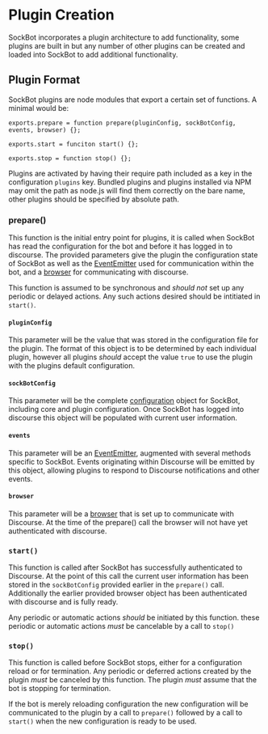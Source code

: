 # Plugin Creation

SockBot incorporates a plugin architecture to add functionality, some plugins are built in but any number of
other plugins can be created and loaded into SockBot to add additional functionality.

## Plugin Format

SockBot plugins are node modules that export a certain set of functions. A minimal would be:
```
exports.prepare = function prepare(pluginConfig, sockBotConfig, events, browser) {};

exports.start = funciton start() {};

exports.stop = function stop() {};
```

Plugins are activated by having their require path included as a key in the configuration `plugins` key. 
Bundled plugins and plugins installed via NPM may omit the path as node.js will find them correctly on the 
bare name, other plugins should be specified by absolute path.

### prepare()

This function is the initial entry point for plugins, it is called when SockBot has read the configuration
for the bot and before it has logged in to discourse. The provided parameters give the plugin the configuration
state of SockBot as well as the [EventEmitter] used for communication within the bot, and a [browser] for 
communicating with discourse.

This function is assumed to be synchronous and *should not* set up any periodic or delayed actions. Any such 
actions desired should be intitiated in `start()`.

#### `pluginConfig`

This parameter will be the value that was stored in the configuration file for the plugin. The format of this
object is to be determined by each individual plugin, however all plugins *should* accept the value `true`
to use the plugin with the plugins default configuration.

#### `sockBotConfig`

This parameter will be the complete [configuration] object for SockBot, including core and plugin 
configuration. Once SockBot has logged into discourse this object will be populated with current user 
information.

#### `events`

This parameter will be an [EventEmitter], augmented with several methods specific to SockBot. Events 
originating within Discourse will be emitted by this object, allowing plugins to respond to Discourse 
notifications and other events.

#### `browser`

This parameter will be a [browser] that is set up to communicate with Discourse. At the time of the 
prepare() call the browser will not have yet authenticated with discourse.

[EventEmitter]: ../api/external/events#module_SockEvents
[browser]: ../api/lib/browser#module_browser
[configuration]: ../api/lib/config

### `start()`

This function is called after SockBot has successfully authenticated to Discourse. At the point of this call
the current user information has been stored in the `sockBotConfig` provided earlier in the `prepare()` call.
Additionally the earlier provided browser object has been authenticated with discourse and is fully ready.

Any periodic or automatic actions *should* be initiated by this function. these periodic or automatic actions
*must* be cancelable by a call to `stop()`

### `stop()`

This function is called before SockBot stops, either for a configuration reload or for termination. Any 
periodic or deferred actions created by the plugin *must* be canceled by this function. The plugin *must* 
assume that the bot is stopping for termination. 

If the bot is merely reloading configuration the new configuration will be communicated to the plugin by a
call to `prepare()` followed by a call to `start()` when the new configuration is ready to be used.


